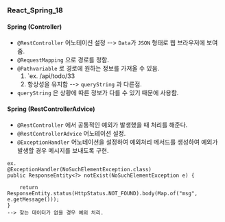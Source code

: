 ### React_Spring_18

#### Spring (Controller)
- `@RestController` 어노테이션 설정 --> `Data`가 `JSON` 형태로 웹 브라우저에 보여줌.
- `@RequestMapping` 으로 경로를 정함.
- `@Pathvariable` 로 경로에 원하는 정보를 가져올 수 있음.
  1. `ex. /api/todo/33
  2. 항상성을 유지함 --> `queryString` 과 다른점.
- `queryString` 은 상황에 따른 정보가 다를 수 있기 때문에 사용함.

#### Spring (RestControllerAdvice)
- `@RestController` 에서 공통적인 예외가 발생했을 때 처리를 해준다.
- `@RestControllerAdvice` 어노테이션 설정.
- `@ExceptionHandler` 어노테이션을 설정하여 예외처리 메서드를 생성하여 예외가 발생할 경우 메시지를 보내도록 구현.
```
ex.
@ExceptionHandler(NoSuchElementException.class)
public ResponseEntity<?> notExist(NoSuchElementException e) {

    return ResponseEntity.status(HttpStatus.NOT_FOUND).body(Map.of("msg", e.getMessage()));
}
--> 찾는 데이터가 없을 경우 예외 처리.
```